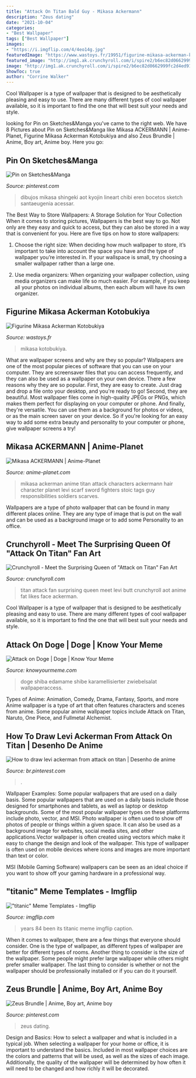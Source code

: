 ```yaml
---
title: "Attack On Titan Bald Guy - Mikasa Ackermann"
description: "Zeus dating"
date: "2021-10-04"
categories:
- "Best Wallpaper"
tags: ["Best Wallpaper"]
images:
- "https://i.imgflip.com/4/4eo14g.jpg"
featuredImage: "https://www.wastoys.fr/19951/figurine-mikasa-ackerman-kotobukiya.jpg"
featured_image: "http://img1.ak.crunchyroll.com/i/spire2/b6ec82d0662999fc2d4ed91a76da0b9c1368405963_full.png"
image: "http://img1.ak.crunchyroll.com/i/spire2/b6ec82d0662999fc2d4ed91a76da0b9c1368405963_full.png"
ShowToc: true
author: "Corrine Walker"
---
```



Cool Wallpaper is a type of wallpaper that is designed to be aesthetically pleasing and easy to use. There are many different types of cool wallpaper available, so it is important to find the one that will best suit your needs and style.

	

		
looking for Pin on Sketches&amp;Manga you've came to the right web. We have 8 Pictures about Pin on Sketches&amp;Manga like Mikasa ACKERMANN | Anime-Planet, Figurine Mikasa Ackerman Kotobukiya and also Zeus Brundle | Anime, Boy art, Anime boy. Here you go:
		
    
## Pin On Sketches&amp;Manga

<img loading=lazy src="https://i.pinimg.com/736x/0d/2f/59/0d2f59066caff8f46618ee5f0884f618--larger-fairy-tail.jpg" onerror="this.onerror=null;this.src='https://tse1.mm.bing.net/th?id=OIP.47zp_IT8H7KM_IwUhX5MmgHaKL&amp;pid=15.1';" alt="Pin on Sketches&amp;Manga">

_Source: pinterest.com_

>dibujos mikasa shingeki aot kyojin lineart chibi eren bocetos sketch santaeugenia acessar. 

	

The Best Way to Store Wallpapers: A Storage Solution for Your Collection
When it comes to storing pictures, Wallpapers is the best way to go. Not only are they easy and quick to access, but they can also be stored in a way that is convenient for you. Here are five tips on how to store wallpapers:
1) Choose the right size: When deciding how much wallpaper to store, it’s important to take into account the space you have and the type of wallpaper you’re interested in. If your wallspace is small, try choosing a smaller wallpaper rather than a large one.

2) Use media organizers: When organizing your wallpaper collection, using media organizers can make life so much easier. For example, if you keep all your photos on individual albums, then each album will have its own organizer.

    
## Figurine Mikasa Ackerman Kotobukiya

<img loading=lazy src="https://www.wastoys.fr/19951/figurine-mikasa-ackerman-kotobukiya.jpg" onerror="this.onerror=null;this.src='https://tse2.mm.bing.net/th?id=OIP.y4gEmHTD6rdkmXt6eYFUcgHaLG&amp;pid=15.1';" alt="Figurine Mikasa Ackerman Kotobukiya">

_Source: wastoys.fr_

>mikasa kotobukiya. 

	

What are wallpaper screens and why are they so popular?
Wallpapers are one of the most popular pieces of software that you can use on your computer. They are screensaver files that you can access frequently, and they can also be used as a wallpaper on your own device. There a few reasons why they are so popular. First, they are easy to create. Just drag and drop a file onto your desktop, and you're ready to go! Second, they are beautiful. Most wallpaper files come in high-quality JPEGs or PNGs, which makes them perfect for displaying on your computer or phone. And finally, they're versatile. You can use them as a background for photos or videos, or as the main screen saver on your device. So if you're looking for an easy way to add some extra beauty and personality to your computer or phone, give wallpaper screens a try!

    
## Mikasa ACKERMANN | Anime-Planet

<img loading=lazy src="https://www.anime-planet.com/images/characters/mikasa-ackermann-23864.jpg" onerror="this.onerror=null;this.src='https://tse1.mm.bing.net/th?id=OIP.AA8y9JHY_Z-c1addXq1k_AAAAA&amp;pid=15.1';" alt="Mikasa ACKERMANN | Anime-Planet">

_Source: anime-planet.com_

>mikasa ackerman anime titan attack characters ackermann hair character planet levi scarf sword fighters stoic tags guy responsibilities soldiers scarves. 

	



Wallpapers are a type of photo wallpaper that can be found in many different places online. They are any type of image that is put on the wall and can be used as a background image or to add some Personality to an office.

    
## Crunchyroll - Meet The Surprising Queen Of &quot;Attack On Titan&quot; Fan Art

<img loading=lazy src="http://img1.ak.crunchyroll.com/i/spire2/b6ec82d0662999fc2d4ed91a76da0b9c1368405963_full.png" onerror="this.onerror=null;this.src='https://tse3.mm.bing.net/th?id=OIP.k-METs7sj3ovwhXxMy0NEQHaJ4&amp;pid=15.1';" alt="Crunchyroll - Meet the Surprising Queen of &quot;Attack on Titan&quot; Fan Art">

_Source: crunchyroll.com_

>titan attack fan surprising queen meet levi butt crunchyroll aot anime fat likes face ackerman. 

	

Cool Wallpaper is a type of wallpaper that is designed to be aesthetically pleasing and easy to use. There are many different types of cool wallpaper available, so it is important to find the one that will best suit your needs and style.

    
## Attack On Doge | Doge | Know Your Meme

<img loading=lazy src="http://i0.kym-cdn.com/photos/images/facebook/000/647/411/692.png" onerror="this.onerror=null;this.src='https://tse3.mm.bing.net/th?id=OIP.UK2eZxHXeoK4KJsE5q54lQHaEo&amp;pid=15.1';" alt="Attack on Doge | Doge | Know Your Meme">

_Source: knowyourmeme.com_

>doge shiba edamame shibe karamellisierter zwiebelsalat wallpaperaccess. 

	

Types of Anime: Animation, Comedy, Drama, Fantasy, Sports, and more
Anime wallpaper is a type of art that often features characters and scenes from anime. Some popular anime wallpaper topics include Attack on Titan, Naruto, One Piece, and Fullmetal Alchemist.

    
## How To Draw Levi Ackerman From Attack On Titan | Desenho De Anime

<img loading=lazy src="https://i.pinimg.com/736x/48/e5/b9/48e5b9ebc340d46f973343dc8b89e425.jpg" onerror="this.onerror=null;this.src='https://tse1.mm.bing.net/th?id=OIP.08s7Zgz_dVjjK5Ms6W9DCAHaJ3&amp;pid=15.1';" alt="How to draw levi ackerman from attack on titan | Desenho de anime">

_Source: br.pinterest.com_

>. 

	

Wallpaper Examples: Some popular wallpapers that are used on a daily basis.
Some popular wallpapers that are used on a daily basis include those designed for smartphones and tablets, as well as laptop or desktop backgrounds. Some of the most popular wallpaper types on these platforms include photo, vector, and MSI. 
Photo wallpaper is often used to show off photos of people or things within a given space. It can also be used as a background image for websites, social media sites, and other applications.Vector wallpaper is often created using vectors which make it easy to change the design and look of the wallpaper. This type of wallpaper is often used on mobile devices where icons and images are more important than text or color. 

MSI (Mobile Gaming Software) wallpapers can be seen as an ideal choice if you want to show off your gaming hardware in a professional way.

    
## &quot;titanic&quot; Meme Templates - Imgflip

<img loading=lazy src="https://i.imgflip.com/4/4eo14g.jpg" onerror="this.onerror=null;this.src='https://tse1.mm.bing.net/th?id=OIP.I5FkRW1x_Pm4KA7dH2P3_QAAAA&amp;pid=15.1';" alt="&quot;titanic&quot; Meme Templates - Imgflip">

_Source: imgflip.com_

>years 84 been its titanic meme imgflip caption. 

	

When it comes to wallpaper, there are a few things that everyone should consider. One is the type of wallpaper, as different types of wallpaper are better for different types of rooms. Another thing to consider is the size of the wallpaper. Some people might prefer large wallpaper while others might prefer smaller wallpaper. The last thing to consider is whether or not the wallpaper should be professionally installed or if you can do it yourself.

    
## Zeus Brundle | Anime, Boy Art, Anime Boy

<img loading=lazy src="https://i.pinimg.com/1200x/5d/3a/eb/5d3aeb4cf3caf867bf64eace2ca4ca53.jpg" onerror="this.onerror=null;this.src='https://tse2.mm.bing.net/th?id=OIP.y398vNnrnpTDkLMnyu5o3AHaLA&amp;pid=15.1';" alt="Zeus Brundle | Anime, Boy art, Anime boy">

_Source: pinterest.com_

>zeus dating. 

	

Design and Basics: How to select a wallpaper and what is included in a typical job.
When selecting a wallpaper for your home or office, it is important to understand the basics. Included in most wallpaper choices are the colors and patterns that will be used, as well as the sizes of each image. Additionally, the quality of the wallpaper will be determined by how often it will need to be changed and how richly it will be decorated.

